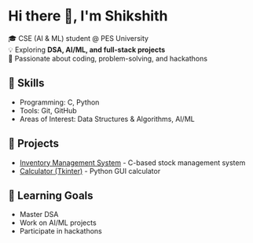 # Hi there 👋, I'm Shikshith

🎓 CSE (AI & ML) student @ PES University  
💡 Exploring **DSA, AI/ML, and full-stack projects**  
🚀 Passionate about coding, problem-solving, and hackathons  

## 🔧 Skills
- Programming: C, Python  
- Tools: Git, GitHub  
- Areas of Interest: Data Structures & Algorithms, AI/ML  

## 📌 Projects
- [Inventory Management System](https://github.com/Shikshith05/Inventory-managment-2nd-sem-) - C-based stock management system  
- [Calculator (Tkinter)](https://github.com/Shikshith05/caluclator-using-python-sem1) - Python GUI calculator  

## 🌱 Learning Goals
- Master DSA  
- Work on AI/ML projects  
- Participate in hackathons
